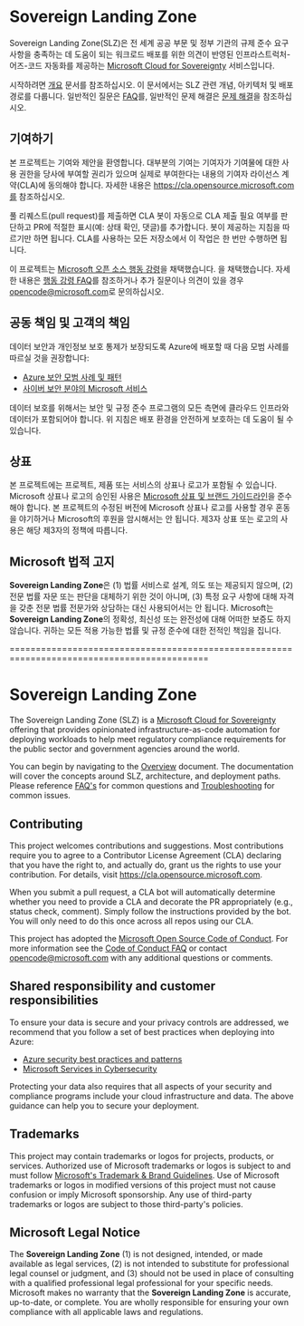 # Sovereign Landing Zone

 Sovereign Landing Zone(SLZ)은 전 세계 공공 부문 및 정부 기관의 규제 준수 요구 사항을 충족하는 데 도움이 되는 워크로드 배포를 위한 의견이 반영된 인프라스트럭처-어즈-코드 자동화를 제공하는 [Microsoft Cloud for Sovereignty](https://microsoft.com/sovereignty) 서비스입니다. 

시작하려면 [개요](/docs/01-Overview.md) 문서를 참조하십시오. 이 문서에서는 SLZ 관련 개념, 아키텍처 및 배포 경로를 다룹니다. 일반적인 질문은 [FAQ](/docs/12-FAQ.md)를, 일반적인 문제 해결은 [문제 해결](/docs/13-Troubleshooting.md)을 참조하십시오.

## 기여하기

본 프로젝트는 기여와 제안을 환영합니다. 대부분의 기여는 기여자가 기여물에 대한 사용 권한을 당사에 부여할 권리가 있으며 실제로 부여한다는 내용의 기여자 라이선스 계약(CLA)에 동의해야 합니다. 
자세한 내용은 https://cla.opensource.microsoft.com를 참조하십시오.

풀 리퀘스트(pull request)를 제출하면 CLA 봇이 자동으로 CLA 제출 필요 여부를 판단하고
PR에 적절한 표시(예: 상태 확인, 댓글)를 추가합니다. 봇이 제공하는 지침을 따르기만 하면 됩니다.
CLA를 사용하는 모든 저장소에서 이 작업은 한 번만 수행하면 됩니다.

이 프로젝트는 [Microsoft 오픈 소스 행동 강령](https://opensource.microsoft.com/codeofconduct/)을 채택했습니다. 을 채택했습니다.
자세한 내용은 [행동 강령 FAQ](https://opensource.microsoft.com/codeofconduct/faq/)를 참조하거나
추가 질문이나 의견이 있을 경우 [opencode@microsoft.com](mailto:opencode@microsoft.com)로 문의하십시오.

## 공동 책임 및 고객의 책임

데이터 보안과 개인정보 보호 통제가 보장되도록 Azure에 배포할 때 다음 모범 사례를 따르실 것을 권장합니다:

- [Azure 보안 모범 사례 및 패턴](https://learn.microsoft.com/azure/security/fundamentals/best-practices-and-patterns)
- [사이버 보안 분야의 Microsoft 서비스](https://learn.microsoft.com/azure/security/fundamentals/services-technologies)
  
데이터 보호를 위해서는 보안 및 규정 준수 프로그램의 모든 측면에 클라우드 인프라와 데이터가 포함되어야 합니다. 위 지침은 배포 환경을 안전하게 보호하는 데 도움이 될 수 있습니다.

## 상표

본 프로젝트에는 프로젝트, 제품 또는 서비스의 상표나 로고가 포함될 수 있습니다. Microsoft 상표나 로고의 승인된 사용은
[Microsoft 상표 및 브랜드 가이드라인](https://www.microsoft.com/legal/intellectualproperty/trademarks/usage/general)을 준수해야 합니다.
본 프로젝트의 수정된 버전에 Microsoft 상표나 로고를 사용할 경우 혼동을 야기하거나 Microsoft의 후원을 암시해서는 안 됩니다.
제3자 상표 또는 로고의 사용은 해당 제3자의 정책에 따릅니다.

## Microsoft 법적 고지

**Sovereign Landing Zone**은 (1) 법률 서비스로 설계, 의도 또는 제공되지 않으며, (2) 전문 법률 자문 또는 판단을 대체하기 위한 것이 아니며, (3) 특정 요구 사항에 대해 자격을 갖춘 전문 법률 전문가와 상담하는 대신 사용되어서는 안 됩니다. Microsoft는 **Sovereign Landing Zone**의 정확성, 최신성 또는 완전성에 대해 어떠한 보증도 하지 않습니다. 귀하는 모든 적용 가능한 법률 및 규정 준수에 대한 전적인 책임을 집니다.

============================================================================================

# Sovereign Landing Zone

The Sovereign Landing Zone (SLZ) is a [Microsoft Cloud for Sovereignty](https://microsoft.com/sovereignty) offering that provides opinionated infrastructure-as-code automation for deploying workloads to help meet regulatory compliance requirements for the public sector and government agencies around the world. 

You can begin by navigating to the [Overview](/docs/01-Overview.md) document. The documentation will cover the concepts around SLZ, architecture, and deployment paths. Please reference [FAQ's](/docs/12-FAQ.md) for common questions and [Troubleshooting](/docs/13-Troubleshooting.md) for common issues.

## Contributing

This project welcomes contributions and suggestions.  Most contributions require you to agree to a
Contributor License Agreement (CLA) declaring that you have the right to, and actually do, grant us
the rights to use your contribution. For details, visit https://cla.opensource.microsoft.com.

When you submit a pull request, a CLA bot will automatically determine whether you need to provide
a CLA and decorate the PR appropriately (e.g., status check, comment). Simply follow the instructions
provided by the bot. You will only need to do this once across all repos using our CLA.

This project has adopted the [Microsoft Open Source Code of Conduct](https://opensource.microsoft.com/codeofconduct/).
For more information see the [Code of Conduct FAQ](https://opensource.microsoft.com/codeofconduct/faq/) or
contact [opencode@microsoft.com](mailto:opencode@microsoft.com) with any additional questions or comments.

## Shared responsibility and customer responsibilities

To ensure your data is secure and your privacy controls are addressed, we recommend that you follow a set of best practices when deploying into Azure:

- [Azure security best practices and patterns](https://learn.microsoft.com/azure/security/fundamentals/best-practices-and-patterns)
- [Microsoft Services in Cybersecurity](https://learn.microsoft.com/azure/security/fundamentals/services-technologies)
  
Protecting your data also requires that all aspects of your security and compliance programs include your cloud infrastructure and data. The above guidance can help you to secure your deployment.

## Trademarks

This project may contain trademarks or logos for projects, products, or services. Authorized use of Microsoft
trademarks or logos is subject to and must follow
[Microsoft's Trademark & Brand Guidelines](https://www.microsoft.com/legal/intellectualproperty/trademarks/usage/general).
Use of Microsoft trademarks or logos in modified versions of this project must not cause confusion or imply Microsoft sponsorship.
Any use of third-party trademarks or logos are subject to those third-party's policies.

## Microsoft Legal Notice

The **Sovereign Landing Zone** (1) is not designed, intended, or made available as legal services, (2) is not intended to substitute for professional legal counsel or judgment, and (3) should not be used in place of consulting with a qualified professional legal professional for your specific needs. Microsoft makes no warranty that the **Sovereign Landing Zone** is accurate, up-to-date, or complete. You are wholly responsible for ensuring your own compliance with all applicable laws and regulations.
